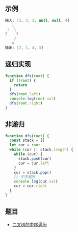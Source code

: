 ## 示例

```js
输入: [1, 2, 3, null, null, 4]
   1
 /  \
2    3
    /
   4
输出: [2, 1, 4, 3]
```

## 递归实现

```js
function dfs(root) {
  if (!root) {
    return
  }
  dfs(root.left)
  console.log(root.val)
  dfs(root.right)
}
```

## 非递归

```js
function dfs(root) {
  const stack = []
  let cur = root
  while (cur || stack.length) {
    while (cur) {
      stack.push(cur)
      cur = cur.left
    }
    cur = stack.pop()
    // 中序遍历
    console.log(cur.val)
    cur = cur.right
  }
}
```

## 题目

- [二叉树的中序遍历](https://leetcode.cn/problems/binary-tree-inorder-traversal/)
